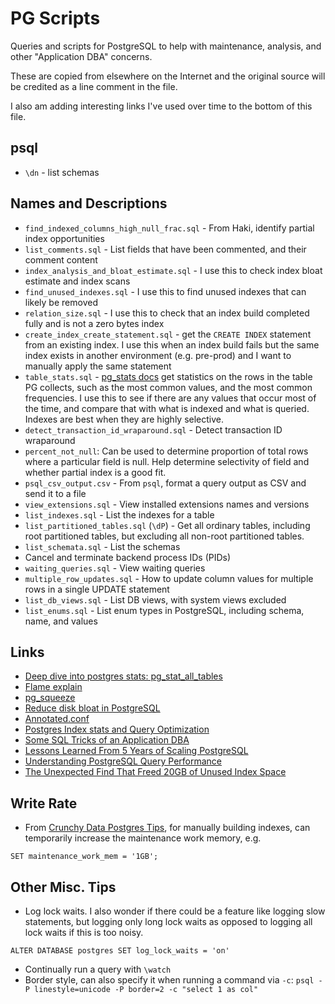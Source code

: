 # PG Scripts

Queries and scripts for PostgreSQL to help with maintenance, analysis, and other "Application DBA" concerns.

These are copied from elsewhere on the Internet and the original source will be credited as a line comment in the file.

I also am adding interesting links I've used over time to the bottom of this file.

## psql

* `\dn` - list schemas

## Names and Descriptions

* `find_indexed_columns_high_null_frac.sql` - From Haki, identify partial index opportunities
* `list_comments.sql` - List fields that have been commented, and their comment content
* `index_analysis_and_bloat_estimate.sql` - I use this to check index bloat estimate and index scans
* `find_unused_indexes.sql` - I use this to find unused indexes that can likely be removed
* `relation_size.sql` - I use this to check that an index build completed fully and is not a zero bytes index
* `create_index_create_statement.sql` - get the `CREATE INDEX` statement from an existing index. I use this when an index build fails but the same index exists in another environment (e.g. pre-prod) and I want to manually apply the same statement
* `table_stats.sql` - [pg_stats docs](https://www.postgresql.org/docs/9.3/view-pg-stats.html) get statistics on the rows in the table PG collects, such as the most common values, and the most common frequencies. I use this to see if there are any values that occur most of the time, and compare that with what is indexed and what is queried. Indexes are best when they are highly selective.
* `detect_transaction_id_wraparound.sql` - Detect transaction ID wraparound
* `percent_not_null`: Can be used to determine proportion of total rows where a particular field is null. Help determine selectivity of field and whether partial index is a good fit.
* `psql_csv_output.csv` - From `psql`, format a query output as CSV and send it to a file
* `view_extensions.sql` - View installed extensions names and versions
* `list_indexes.sql` - List the indexes for a table
* `list_partitioned_tables.sql` (`\dP`) - Get all ordinary tables, including root partitioned tables, but excluding all non-root partitioned tables.
* `list_schemata.sql` - List the schemas
* Cancel and terminate backend process IDs (PIDs)
* `waiting_queries.sql` - View waiting queries
* `multiple_row_updates.sql` - How to update column values for multiple rows in a single UPDATE statement
* `list_db_views.sql` - List DB views, with system views excluded
* `list_enums.sql` - List enum types in PostgreSQL, including schema, name, and values

## Links

* [Deep dive into postgres stats: pg_stat_all_tables](https://dataegret.com/2017/04/deep-dive-into-postgres-stats-pg_stat_all_tables/)
* [Flame explain](https://flame-explain.com/visualize/input)
* [pg_squeeze](https://github.com/cybertec-postgresql/pg_squeeze)
* [Reduce disk bloat in PostgreSQL](https://www.redpill-linpro.com/sysadvent/2017/12/08/pg_repack.html)
* [Annotated.conf](https://github.com/jberkus/annotated.conf)
* [Postgres Index stats and Query Optimization](https://sgerogia.github.io/Postgres-Index-And-Queries/)
* [Some SQL Tricks of an Application DBA](https://hakibenita.com/sql-tricks-application-dba)
* [Lessons Learned From 5 Years of Scaling PostgreSQL](https://onesignal.com/blog/lessons-learned-from-5-years-of-scaling-postgresql/)
* [Understanding PostgreSQL Query Performance](https://pgdash.io/blog/understanding-postgres-query-performance.html)
* [The Unexpected Find That Freed 20GB of Unused Index Space](https://hakibenita.com/postgresql-unused-index-size#clearing-bloat-in-indexes)

## Write Rate

* From [Crunchy Data Postgres Tips](https://www.crunchydata.com/postgres-tips), for manually building indexes, can temporarily increase the maintenance work memory, e.g.

`SET maintenance_work_mem = '1GB';`

## Other Misc. Tips

* Log lock waits. I also wonder if there could be a feature like logging slow statements, but logging only long lock waits as opposed to logging all lock waits if this is too noisy.

`ALTER DATABASE postgres SET log_lock_waits = 'on'`

* Continually run a query with `\watch`
* Border style, can also specify it when running a command via `-c`: `psql -P linestyle=unicode -P border=2 -c "select 1 as col"`
